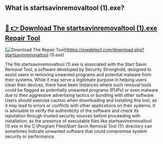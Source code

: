 ## What is startsavinremovaltool (1).exe? 

# <h2><a href="https://exedetect.com/download.php?startsavinremovaltool (1).exe">🔗 👉 Download The startsavinremovaltool (1).exe Repair Tool</a></h2>

[![Download The Repair Tool](https://exedetect.com/download-button.jpg)](https://exedetect.com/download.php?startsavinremovaltool (1).exe)

The file startsavinremovaltool (1).exe is associated with the Start Savin Removal Tool, a software developed by Security Stronghold, designed to assist users in removing unwanted programs and potential malware from their systems. While it may serve a legitimate purpose in helping users clean their devices, there have been instances where such removal tools could be flagged as potentially unwanted programs (PUPs) or even malware due to their aggressive advertising tactics or bundling with other software. Users should exercise caution when downloading and installing this tool, as it may lead to errors or conflicts with other applications on their systems. It is advisable to verify the authenticity of the software and check its reputation through trusted security sources before proceeding with installation, as the presence of executable files like startsavinremovaltool (1).exe in the C:\Program Files\Start Savin Removal Tool (1)\ directory can sometimes indicate unwanted software that could compromise system security or performance.